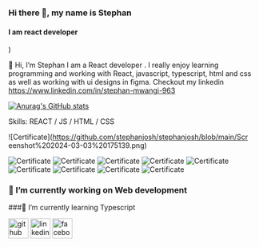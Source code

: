 ### Hi there 👋, my name is Stephan
#### I am react developer
)


👋 Hi, I’m Stephan I am a React developer . I really enjoy learning programming and working with React, javascript, typescript, html and css as well as working with ui designs in figma. Checkout my linkedin https://www.linkedin.com/in/stephan-mwangi-963

[![Anurag's GitHub stats](https://github-readme-stats.vercel.app/api?username=stephanjosh)](https://github.com/anuraghazra/github-readme-stats)


Skills:  REACT / JS / HTML / CSS

![Certificate](https://github.com/stephanjosh/stephanjosh/blob/main/Scr
eenshot%202024-03-03%20175139.png)

![Certificate](https://github.com/stephanjosh/stephanjosh/blob/main/Screenshot%202024-03-03%20175827.png)
![Certificate](https://github.com/stephanjosh/stephanjosh/blob/main/Screenshot%202024-03-03%20175744.png)
![Certificate](https://github.com/stephanjosh/stephanjosh/blob/main/Screenshot%202024-03-03%20175653.png)
![Certificate](https://github.com/stephanjosh/stephanjosh/blob/main/Screenshot%202024-03-03%20175618.png)
![Certificate](https://github.com/stephanjosh/stephanjosh/blob/main/Screenshot%202024-03-03%20175532.png)
![Certificate](https://github.com/stephanjosh/stephanjosh/blob/main/Screenshot%202024-03-03%20175426.png)
![Certificate](https://github.com/stephanjosh/stephanjosh/blob/main/Screenshot%202024-03-03%20175317.png)
![Certificate](https://github.com/stephanjosh/stephanjosh/blob/main/Screenshot%202024-03-03%20175234.png)
![Certificate](https://github.com/stephanjosh/stephanjosh/blob/main/Screenshot%202024-03-03%20175350.png)
### 🔭 I’m currently working on Web development 
###🌱 I’m currently learning Typescript 


[<img src='https://cdn.jsdelivr.net/npm/simple-icons@3.0.1/icons/github.svg' alt='github' height='40'>](https://github.com/https://github.com/stephanjosh)  [<img src='https://cdn.jsdelivr.net/npm/simple-icons@3.0.1/icons/linkedin.svg' alt='linkedin' height='40'>](https://www.linkedin.com/in/https://www.linkedin.com/in/stephan-mwangi-963450278//)  [<img src='https://cdn.jsdelivr.net/npm/simple-icons@3.0.1/icons/facebook.svg' alt='facebook' height='40'>](https://www.facebook.com/https://www.facebook.com/profile.php?id=100089333573992)  

